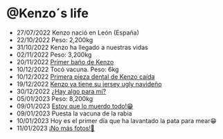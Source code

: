 @Kenzo´s life
===============

- 27/07/2022 Kenzo nació en León (España)
- 22/10/2022 Peso: 2,200kg
- 31/10/2022 Kenzo ha llegado a nuestras vidas
- 02/11/2022 Peso: 3,200kg
- 20/11/2022 [Primer baño de Kenzo](https://joselopez.ga/post/701446230233006080/primer-ba%C3%B1o-de-kenzo)
- 10/12/2022 Tocó vacuna. Peso: 6kg
- 10/12/2022 [Primera pieza dental de Kenzo caída](https://joselopez.ga/post/703256454629605376/primera-pieza-dental-de-kenzo-ca%C3%ADda)
- 19/12/2022 [Kenzo ya tiene su jersey ugly navideño](https://joselopez.ga/post/704071592901263360/kenzo-ya-tiene-su-jersey-ugly-navide%C3%B1o)
- 30/12/2022 [¿Hay algo para mí?](https://joselopez.ga/post/705081733718097920/hay-algo-para-m%C3%AD)
- 05/01/2023 Peso: 8,200kg
- 09/01/2023 [Estoy que lo muerdo todo!😁](https://joselopez.ga/post/705992766553997312/estoy-que-lo-muerdo-todo)
- 09/01/2023 Puesta la vacuna de la rabia
- 10/01/2023 Hoy es el primer día que ha lavantado la pata para mear😁
- 11/01/2023 [¡No más fotos!🤢]([https://joselopez.ga/post/705992766553997312/estoy-que-lo-muerdo-todo](https://joselopez.ga/post/706173415504134144/no-m%C3%A1s-fotos))
